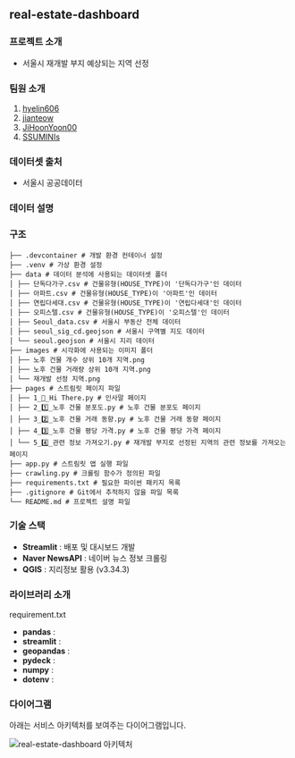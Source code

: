 ##  real-estate-dashboard

### 프로젝트 소개
- 서울시 재개발 부지 예상되는 지역 선정

### 팀원 소개
1. [hyelin606](https://github.com/hyelin606)
2. [jianteow](https://github.com/jianteow)
3. [JiHoonYoon00](https://github.com/JiHoonYoon00)
4. [SSUMINIs](https://github.com/SSUMINIs)

### 데이터셋 출처
- 서울시 공공데이터

### 데이터 설명

### 구조
```
├── .devcontainer # 개발 환경 컨테이너 설정
├── .venv # 가상 환경 설정
├── data # 데이터 분석에 사용되는 데이터셋 폴더
│ ├── 단독다가구.csv # 건물유형(HOUSE_TYPE)이 '단독다가구'인 데이터
│ ├── 아파트.csv # 건물유형(HOUSE_TYPE)이 '아파트'인 데이터
│ ├── 연립다세대.csv # 건물유형(HOUSE_TYPE)이 '연립다세대'인 데이터
│ ├── 오피스텔.csv # 건물유형(HOUSE_TYPE)이 '오피스텔'인 데이터
│ ├── Seoul_data.csv # 서울시 부동산 전체 데이터
│ ├── seoul_sig_cd.geojson # 서울시 구역별 지도 데이터
│ └── seoul.geojson # 서울시 지리 데이터
├── images # 시각화에 사용되는 이미지 폴더
│ ├── 노후 건물 개수 상위 10개 지역.png
│ ├── 노후 건물 거래량 상위 10개 지역.png
│ └── 재개발 선정 지역.png
├── pages # 스트림릿 페이지 파일
│ ├── 1_👋_Hi There.py # 인사말 페이지
│ ├── 2_1️⃣_노후 건물 분포도.py # 노후 건물 분포도 페이지
│ ├── 3_2️⃣_노후 건물 거래 동향.py # 노후 건물 거래 동향 페이지
│ ├── 4_3️⃣_노후 건물 평당 가격.py # 노후 건물 평당 가격 페이지
│ └── 5_4️⃣_관련 정보 가져오기.py # 재개발 부지로 선정된 지역의 관련 정보를 가져오는 페이지
├── app.py # 스트림릿 앱 실행 파일
├── crawling.py # 크롤링 함수가 정의된 파일
├── requirements.txt # 필요한 파이썬 패키지 목록
├── .gitignore # Git에서 추적하지 않을 파일 목록
└── README.md # 프로젝트 설명 파일
```

### 기술 스택
- **Streamlit** : 배포 및 대시보드 개발
- **Naver NewsAPI** : 네이버 뉴스 정보 크롤링
- **QGIS** : 지리정보 활용 (v3.34.3)

### 라이브러리 소개
requirement.txt
- **pandas** : 
- **streamlit** : 
- **geopandas** : 
- **pydeck** : 
- **numpy** : 
- **dotenv** :


### 다이어그램
아래는 서비스 아키텍처를 보여주는 다이어그램입니다.

![real-estate-dashboard 아키텍처](./.png)
